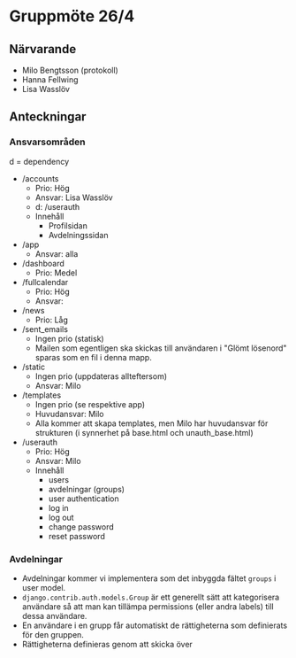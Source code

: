 # Gruppmöte 26/4

## Närvarande
* Milo Bengtsson (protokoll)
* Hanna Fellwing
* Lisa Wasslöv

## Anteckningar

### Ansvarsområden
d = dependency

* /accounts
    - Prio: Hög
    - Ansvar: Lisa Wasslöv
    - d: /userauth
    - Innehåll
        + Profilsidan
        + Avdelningssidan
* /app
    - Ansvar: alla
* /dashboard
    - Prio: Medel
* /fullcalendar
    - Prio: Hög
    - Ansvar: 
* /news
    - Prio: Låg
* /sent_emails
    - Ingen prio (statisk)
    - Mailen som egentligen ska skickas till användaren i "Glömt lösenord" sparas som en fil i denna mapp.
* /static
    - Ingen prio (uppdateras allteftersom)
    - Ansvar: Milo
* /templates
    - Ingen prio (se respektive app)
    - Huvudansvar: Milo
    - Alla kommer att skapa templates, men Milo har huvudansvar för strukturen (i synnerhet på base.html och unauth_base.html)
* /userauth
    - Prio: Hög
    - Ansvar: Milo
    - Innehåll
        + users
        + avdelningar (groups)
        + user authentication
        + log in
        + log out
        + change password
        + reset password

### Avdelningar
* Avdelningar kommer vi implementera som det inbyggda fältet `groups` i user model.
* `django.contrib.auth.models.Group` är ett generellt sätt att kategorisera användare så att man kan tillämpa permissions (eller andra labels) till dessa användare. 
* En användare i en grupp får automatiskt de rättigheterna som definierats för den gruppen.
* Rättigheterna definieras genom att skicka över 


